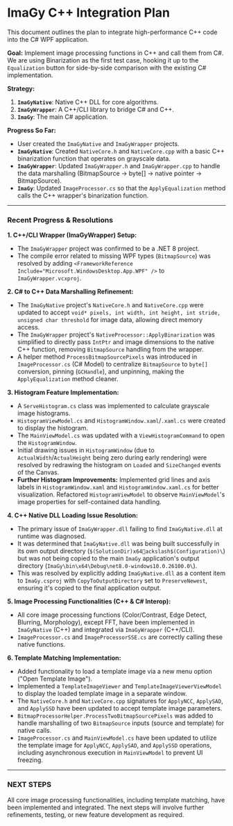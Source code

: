 # ImaGy C++ Integration Plan

This document outlines the plan to integrate high-performance C++ code into the C# WPF application.

**Goal:**
Implement image processing functions in C++ and call them from C#. We are using Binarization as the first test case, hooking it up to the `Equalization` button for side-by-side comparison with the existing C# implementation.

**Strategy:**
1.  **`ImaGyNative`**: Native C++ DLL for core algorithms.
2.  **`ImaGyWrapper`**: A C++/CLI library to bridge C# and C++.
3.  **`ImaGy`**: The main C# application.

**Progress So Far:**
- User created the `ImaGyNative` and `ImaGyWrapper` projects.
- **`ImaGyNative`**: Created `NativeCore.h` and `NativeCore.cpp` with a basic C++ binarization function that operates on grayscale data.
- **`ImaGyWrapper`**: Updated `ImaGyWrapper.h` and `ImaGyWrapper.cpp` to handle the data marshalling (BitmapSource -> byte[] -> native pointer -> BitmapSource).
- **`ImaGy`**: Updated `ImageProcessor.cs` so that the `ApplyEqualization` method calls the C++ wrapper's binarization function.

---

### **Recent Progress & Resolutions**

**1. C++/CLI Wrapper (ImaGyWrapper) Setup:**
- The `ImaGyWrapper` project was confirmed to be a .NET 8 project.
- The compile error related to missing WPF types (`BitmapSource`) was resolved by adding `<FrameworkReference Include="Microsoft.WindowsDesktop.App.WPF" />` to `ImaGyWrapper.vcxproj`.

**2. C# to C++ Data Marshalling Refinement:**
- The `ImaGyNative` project's `NativeCore.h` and `NativeCore.cpp` were updated to accept `void* pixels, int width, int height, int stride, unsigned char threshold` for image data, allowing direct memory access.
- The `ImaGyWrapper` project's `NativeProcessor::ApplyBinarization` was simplified to directly pass `IntPtr` and image dimensions to the native C++ function, removing `BitmapSource` handling from the wrapper.
- A helper method `ProcessBitmapSourcePixels` was introduced in `ImageProcessor.cs` (C# Model) to centralize `BitmapSource` to `byte[]` conversion, pinning (`GCHandle`), and unpinning, making the `ApplyEqualization` method cleaner.

**3. Histogram Feature Implementation:**
- A `ServeHistogram.cs` class was implemented to calculate grayscale image histograms.
- `HistogramViewModel.cs` and `HistogramWindow.xaml`/`.xaml.cs` were created to display the histogram.
- The `MainViewModel.cs` was updated with a `ViewHistogramCommand` to open the `HistogramWindow`.
- Initial drawing issues in `HistogramWindow` (due to `ActualWidth`/`ActualHeight` being zero during early rendering) were resolved by redrawing the histogram on `Loaded` and `SizeChanged` events of the Canvas.
- **Further Histogram Improvements:** Implemented grid lines and axis labels in `HistogramWindow.xaml` and `HistogramWindow.xaml.cs` for better visualization. Refactored `HistogramViewModel` to observe `MainViewModel`'s image properties for self-contained data handling.

**4. C++ Native DLL Loading Issue Resolution:**
- The primary issue of `ImaGyWrapper.dll` failing to find `ImaGyNative.dll` at runtime was diagnosed.
- It was determined that `ImaGyNative.dll` was being built successfully in its own output directory (`$(SolutionDir)x64ackslash$(Configuration)\`) but was not being copied to the main `ImaGy` application's output directory (`ImaGy\bin\x64\Debug\net8.0-windows10.0.26100.0\`).
- This was resolved by explicitly adding `ImaGyNative.dll` as a content item to `ImaGy.csproj` with `CopyToOutputDirectory` set to `PreserveNewest`, ensuring it's copied to the final application output.

**5. Image Processing Functionalities (C++ & C# Interop):**
- All core image processing functions (Color/Contrast, Edge Detect, Blurring, Morphology), except FFT, have been implemented in `ImaGyNative` (C++) and integrated via `ImaGyWrapper` (C++/CLI).
- `ImageProcessor.cs` and `ImageProcessorSSE.cs` are correctly calling these native functions.

**6. Template Matching Implementation:**
- Added functionality to load a template image via a new menu option ("Open Template Image").
- Implemented a `TemplateImageViewer` and `TemplateImageViewerViewModel` to display the loaded template image in a separate window.
- The `NativeCore.h` and `NativeCore.cpp` signatures for `ApplyNCC`, `ApplySAD`, and `ApplySSD` have been updated to accept template image parameters.
- `BitmapProcessorHelper.ProcessTwoBitmapSourcePixels` was added to handle marshalling of two `BitmapSource` inputs (source and template) for native calls.
- `ImageProcessor.cs` and `MainViewModel.cs` have been updated to utilize the template image for `ApplyNCC`, `ApplySAD`, and `ApplySSD` operations, including asynchronous execution in `MainViewModel` to prevent UI freezing.

---

### **NEXT STEPS**

All core image processing functionalities, including template matching, have been implemented and integrated. The next steps will involve further refinements, testing, or new feature development as required.